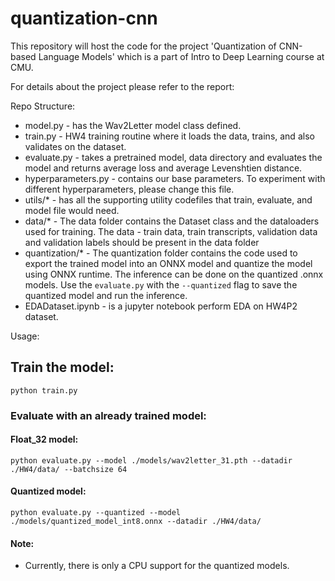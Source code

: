 # quantization-cnn
This repository will host the code for the project 'Quantization of CNN-based Language Models' which is a part of Intro to Deep Learning course at CMU.

For details about the project please refer to the report:

Repo Structure:
* model.py - has the Wav2Letter model class defined.
* train.py - HW4 training routine where it loads the data, trains, and also validates on the dataset. 
* evaluate.py - takes a pretrained model, data directory and evaluates the model and returns average loss and average Levenshtien distance. 
* hyperparameters.py - contains our base parameters. To experiment with different hyperparameters, please change this file. 
* utils/* - has all the supporting utility codefiles that train, evaluate, and model file would need. 
* data/* - The data folder contains the Dataset class and the dataloaders used for training. The data - train data, train transcripts, validation data and validation labels should be present in the data folder
* quantization/* - The quantization folder contains the code used to export the trained model into an ONNX model and quantize the model using ONNX runtime. The inference can be done on the quantized .onnx models. Use the `evaluate.py` with the `--quantized` flag to save the quantized model and run the inference.
* EDADataset.ipynb - is a jupyter notebook perform EDA on HW4P2 dataset. 

Usage:
## Train the model:
```
python train.py
```
### Evaluate with an already trained model:
#### Float_32 model:
```
python evaluate.py --model ./models/wav2letter_31.pth --datadir ./HW4/data/ --batchsize 64
```

#### Quantized model:
```
python evaluate.py --quantized --model ./models/quantized_model_int8.onnx --datadir ./HW4/data/
```

#### Note:
* Currently, there is only a CPU support for the quantized models.

